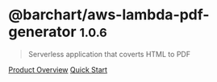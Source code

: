 # @barchart/aws-lambda-pdf-generator <small>1.0.6</small>

> Serverless application that coverts HTML to PDF

[Product Overview](/content/product_overview)
[Quick Start](/content/quick_start)